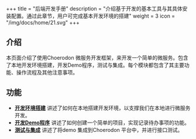 +++
title = "后端开发手册"
description = "介绍基于开发的基本工具与其具体安装配置。通过此章节，用户可完成基本开发环境的搭建"
weight = 3
icon = "/img/docs/home/21.svg"
+++

<h2 id="1">介绍</h2>
  
本页面介绍了使用Choerodon 微服务开发框架，来开发一个简单的微服务。包含了本地开发环境搭建，开发Demo程序，测试与集成。每个模块都包含了其主要功能、操作流程及其他注意事项。

<h2 id="1">功能</h2>

- [**开发环境搭建**](../../development-guide/backend/develop-env) 讲述了如何在本地搭建开发环境，以支撑我们在本地进行微服务开发。
- [**开发Demo程序**](../../development-guide/backend/demo) 讲述了如何创建一个简单的项目，实现记录待办事项的功能。
- [**测试与集成**](../../development-guide/backend/intergration) 讲述了将demo 集成到Choerodon 平台中，并进行接口测试。